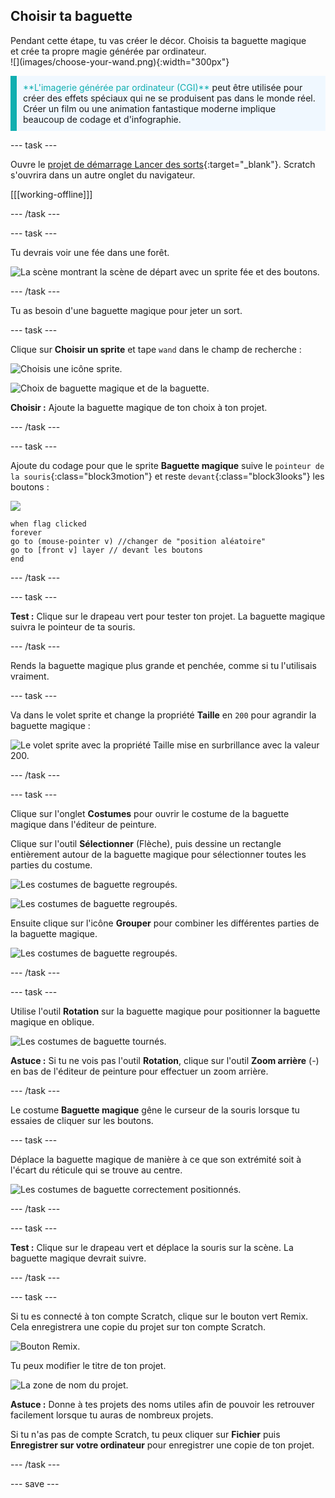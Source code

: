 ## Choisir ta baguette

<div style="display: flex; flex-wrap: wrap">
<div style="flex-basis: 200px; flex-grow: 1; margin-right: 15px;">
Pendant cette étape, tu vas créer le décor. Choisis ta baguette magique et crée ta propre magie générée par ordinateur.
  
</div>
<div>
![](images/choose-your-wand.png){:width="300px"}
</div>
</div>

<p style="border-left: solid; border-width:10px; border-color: #0faeb0; background-color: aliceblue; padding: 10px;">
<span style="color: #0faeb0">**L'imagerie générée par ordinateur (CGI)**</span> peut être utilisée pour créer des effets spéciaux qui ne se produisent pas dans le monde réel. Créer un film ou une animation fantastique moderne implique beaucoup de codage et d'infographie.
</p>

--- task ---

Ouvre le [projet de démarrage Lancer des sorts](https://scratch.mit.edu/projects/518441891/editor){:target="_blank"}. Scratch s'ouvrira dans un autre onglet du navigateur.

[[[working-offline]]]

--- /task ---

--- task ---

Tu devrais voir une fée dans une forêt.

![La scène montrant la scène de départ avec un sprite fée et des boutons.](images/starter-project.png)

--- /task ---

Tu as besoin d'une baguette magique pour jeter un sort.

--- task ---

Clique sur **Choisir un sprite** et tape `wand` dans le champ de recherche :

![Choisis une icône sprite.](images/choose-a-sprite.png)

![Choix de baguette magique et de la baguette.](images/wand-sprite-options.png)

**Choisir :** Ajoute la baguette magique de ton choix à ton projet.

--- /task ---

--- task ---

Ajoute du codage pour que le sprite **Baguette magique** suive le `pointeur de la souris`{:class="block3motion"} et reste `devant`{:class="block3looks"} les boutons :

![](images/wand-sprite-icon.png)

```blocks3
when flag clicked
forever
go to (mouse-pointer v) //changer de "position aléatoire"     
go to [front v] layer // devant les boutons
end
```

--- /task ---

--- task ---

**Test :** Clique sur le drapeau vert pour tester ton projet. La baguette magique suivra le pointeur de ta souris.

--- /task ---

Rends la baguette magique plus grande et penchée, comme si tu l'utilisais vraiment.

--- task ---

Va dans le volet sprite et change la propriété **Taille** en `200` pour agrandir la baguette magique :

![Le volet sprite avec la propriété Taille mise en surbrillance avec la valeur 200.](images/size-property.png)

--- /task ---

--- task ---

Clique sur l'onglet **Costumes** pour ouvrir le costume de la baguette magique dans l'éditeur de peinture.

Clique sur l'outil **Sélectionner** (Flèche), puis dessine un rectangle entièrement autour de la baguette magique pour sélectionner toutes les parties du costume.

![Les costumes de baguette regroupés.](images/the-select-tool.png)

![Les costumes de baguette regroupés.](images/grouped-costumes.png)

Ensuite clique sur l'icône **Grouper** pour combiner les différentes parties de la baguette magique.

![Les costumes de baguette regroupés.](images/group-icon.png)

--- /task ---

--- task ---

Utilise l'outil **Rotation** sur la baguette magique pour positionner la baguette magique en oblique.

![Les costumes de baguette tournés.](images/rotated-wands.png)

**Astuce :** Si tu ne vois pas l'outil **Rotation**, clique sur l'outil **Zoom arrière** (-) en bas de l'éditeur de peinture pour effectuer un zoom arrière.

--- /task ---

Le costume **Baguette magique** gêne le curseur de la souris lorsque tu essaies de cliquer sur les boutons.

--- task ---

Déplace la baguette magique de manière à ce que son extrémité soit à l'écart du réticule qui se trouve au centre.

![Les costumes de baguette correctement positionnés.](images/positioned-wands.png)

--- /task ---

--- task ---

**Test :** Clique sur le drapeau vert et déplace la souris sur la scène. La baguette magique devrait suivre.

--- /task ---

--- task ---

Si tu es connecté à ton compte Scratch, clique sur le bouton vert Remix. Cela enregistrera une copie du projet sur ton compte Scratch.

![Bouton Remix.](images/remix-button.png)

Tu peux modifier le titre de ton projet.

![La zone de nom du projet.](images/project-name.png)

**Astuce :** Donne à tes projets des noms utiles afin de pouvoir les retrouver facilement lorsque tu auras de nombreux projets.

Si tu n'as pas de compte Scratch, tu peux cliquer sur **Fichier** puis **Enregistrer sur votre ordinateur** pour enregistrer une copie de ton projet.

--- /task ---

--- save ---
